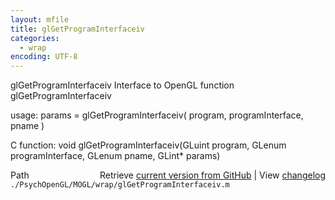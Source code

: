 ```yaml
---
layout: mfile
title: glGetProgramInterfaceiv
categories:
  - wrap
encoding: UTF-8
---
```


glGetProgramInterfaceiv  Interface to OpenGL function glGetProgramInterfaceiv

usage:  params = glGetProgramInterfaceiv( program, programInterface, pname )

C function:  void glGetProgramInterfaceiv(GLuint program, GLenum programInterface, GLenum pname, GLint\* params)


<div class="code_header" style="text-align:right;">
  <span style="float:left;">Path&nbsp;&nbsp;</span> <span class="counter">Retrieve <a href=
  "https://raw.github.com/Psychtoolbox-3/Psychtoolbox-3/beta/./PsychOpenGL/MOGL/wrap/glGetProgramInterfaceiv.m">current version from GitHub</a> | View <a href=
  "https://github.com/Psychtoolbox-3/Psychtoolbox-3/commits/beta/./PsychOpenGL/MOGL/wrap/glGetProgramInterfaceiv.m">changelog</a></span>
</div>
<div class="code">
  <code>./PsychOpenGL/MOGL/wrap/glGetProgramInterfaceiv.m</code>
</div>
